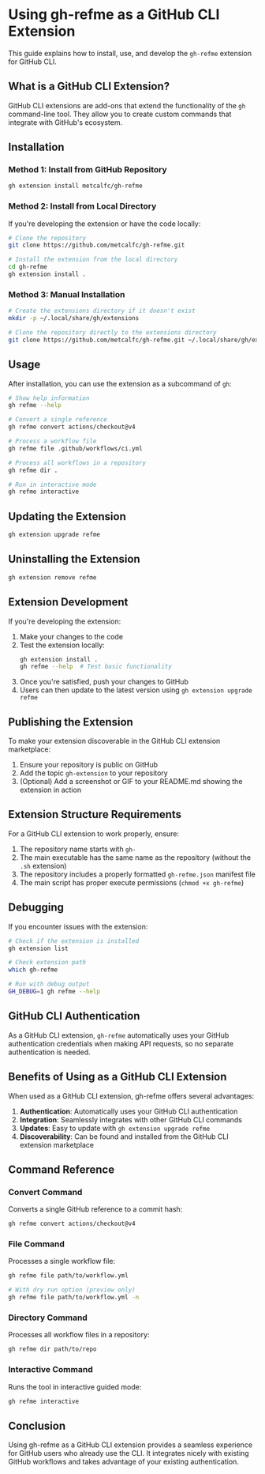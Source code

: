 # Using gh-refme as a GitHub CLI Extension

This guide explains how to install, use, and develop the `gh-refme` extension for GitHub CLI.

## What is a GitHub CLI Extension?

GitHub CLI extensions are add-ons that extend the functionality of the `gh` command-line tool. They allow you to create custom commands that integrate with GitHub's ecosystem.

## Installation

### Method 1: Install from GitHub Repository

```bash
gh extension install metcalfc/gh-refme
```

### Method 2: Install from Local Directory

If you're developing the extension or have the code locally:

```bash
# Clone the repository
git clone https://github.com/metcalfc/gh-refme.git

# Install the extension from the local directory
cd gh-refme
gh extension install .
```

### Method 3: Manual Installation

```bash
# Create the extensions directory if it doesn't exist
mkdir -p ~/.local/share/gh/extensions

# Clone the repository directly to the extensions directory
git clone https://github.com/metcalfc/gh-refme.git ~/.local/share/gh/extensions/gh-refme
```

## Usage

After installation, you can use the extension as a subcommand of `gh`:

```bash
# Show help information
gh refme --help

# Convert a single reference
gh refme convert actions/checkout@v4

# Process a workflow file
gh refme file .github/workflows/ci.yml

# Process all workflows in a repository
gh refme dir .

# Run in interactive mode
gh refme interactive
```

## Updating the Extension

```bash
gh extension upgrade refme
```

## Uninstalling the Extension

```bash
gh extension remove refme
```

## Extension Development

If you're developing the extension:

1. Make your changes to the code
2. Test the extension locally:
   ```bash
   gh extension install .
   gh refme --help  # Test basic functionality
   ```
3. Once you're satisfied, push your changes to GitHub
4. Users can then update to the latest version using `gh extension upgrade refme`

## Publishing the Extension

To make your extension discoverable in the GitHub CLI extension marketplace:

1. Ensure your repository is public on GitHub
2. Add the topic `gh-extension` to your repository
3. (Optional) Add a screenshot or GIF to your README.md showing the extension in action

## Extension Structure Requirements

For a GitHub CLI extension to work properly, ensure:

1. The repository name starts with `gh-`
2. The main executable has the same name as the repository (without the `.sh` extension)
3. The repository includes a properly formatted `gh-refme.json` manifest file
4. The main script has proper execute permissions (`chmod +x gh-refme`)

## Debugging

If you encounter issues with the extension:

```bash
# Check if the extension is installed
gh extension list

# Check extension path
which gh-refme

# Run with debug output
GH_DEBUG=1 gh refme --help
```

## GitHub CLI Authentication

As a GitHub CLI extension, `gh-refme` automatically uses your GitHub authentication credentials when making API requests, so no separate authentication is needed.

## Benefits of Using as a GitHub CLI Extension

When used as a GitHub CLI extension, gh-refme offers several advantages:

1. **Authentication**: Automatically uses your GitHub CLI authentication
2. **Integration**: Seamlessly integrates with other GitHub CLI commands
3. **Updates**: Easy to update with `gh extension upgrade refme`
4. **Discoverability**: Can be found and installed from the GitHub CLI extension marketplace

## Command Reference

### Convert Command

Converts a single GitHub reference to a commit hash:

```bash
gh refme convert actions/checkout@v4
```

### File Command

Processes a single workflow file:

```bash
gh refme file path/to/workflow.yml

# With dry run option (preview only)
gh refme file path/to/workflow.yml -n
```

### Directory Command

Processes all workflow files in a repository:

```bash
gh refme dir path/to/repo
```

### Interactive Command

Runs the tool in interactive guided mode:

```bash
gh refme interactive
```

## Conclusion

Using gh-refme as a GitHub CLI extension provides a seamless experience for GitHub users who already use the CLI. It integrates nicely with existing GitHub workflows and takes advantage of your existing authentication.
